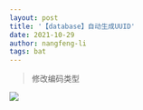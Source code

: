 ```yaml
---
layout: post
title: '【database】自动生成UUID'
date: 2021-10-29
author: nangfeng-li
tags: bat
---
```


> 修改编码类型


![](https://nanfeng-li.github.io/assets/img/2021/1029/change_code_type.png)

